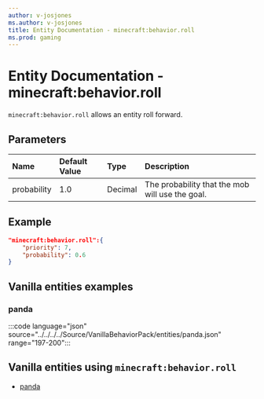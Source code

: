 ```yaml
---
author: v-josjones
ms.author: v-josjones
title: Entity Documentation - minecraft:behavior.roll
ms.prod: gaming
---
```


# Entity Documentation - minecraft:behavior.roll

`minecraft:behavior.roll` allows an entity roll forward.

## Parameters

|Name |Default Value  |Type  |Description  |
|:----------|:----------|:----------|:----------|
|probability| 1.0| Decimal| The probability that the mob will use the goal. |

## Example

```json
"minecraft:behavior.roll":{
    "priority": 7,
    "probability": 0.6
}
```

## Vanilla entities examples

### panda

:::code language="json" source="../../../../Source/VanillaBehaviorPack/entities/panda.json" range="197-200":::

## Vanilla entities using `minecraft:behavior.roll`

- [panda](../../../../Source/VanillaBehaviorPack_Snippets/entities/panda.md)
